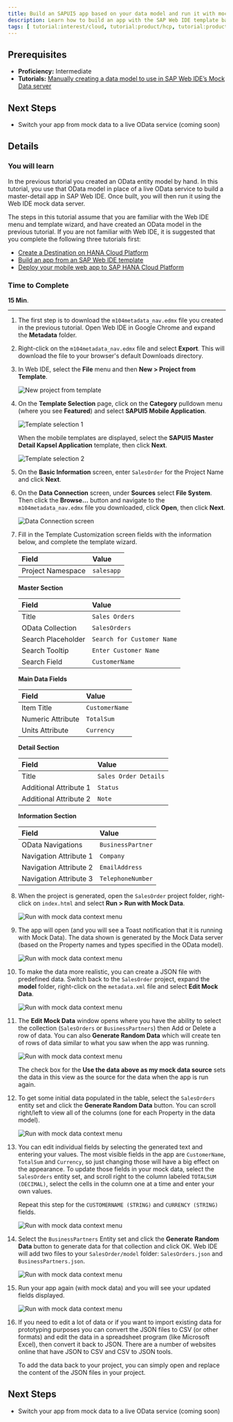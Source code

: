 ```yaml
---
title: Build an SAPUI5 app based on your data model and run it with mock data
description: Learn how to build an app with the SAP Web IDE template based on your manually created data model
tags: [ tutorial:interest/cloud, tutorial:product/hcp, tutorial:product/mobile, tutorial:product/sapui5_web_ide, tutorial:technology/odata ]
---
```


## Prerequisites  
 - **Proficiency:** Intermediate
 - **Tutorials:** [Manually creating a data model to use in SAP Web IDE’s Mock Data server](http://go.sap.com/developer/tutorials/hcp-webide-create-odata-model.html)

## Next Steps
 - Switch your app from mock data to a live OData service (coming soon)

## Details
### You will learn  
In the previous tutorial you created an OData entity model by hand. In this tutorial, you use that OData model in place of a live OData service to build a master-detail app in SAP Web IDE. Once built, you will then run it using the Web IDE mock data server.

The steps in this tutorial assume that you are familiar with the Web IDE menu and template wizard, and have created an OData model in the previous tutorial. If you are not familiar with Web IDE, it is suggested that you complete the following three tutorials first:

 - [Create a Destination on HANA Cloud Platform](http://go.sap.com/developer/tutorials/hcp-create-destination.html)
 - [Build an app from an SAP Web IDE template](http://go.sap.com/developer/tutorials/hcp-template-mobile-web-app.html)
 - [Deploy your mobile web app to SAP HANA Cloud Platform](http://go.sap.com/developer/tutorials/hcp-deploy-mobile-web-app.html)

### Time to Complete

**15 Min**.

---

1. The first step is to download the `m104metadata_nav.edmx` file you created in the previous tutorial. Open Web IDE in Google Chrome and expand the **Metadata** folder.

2. Right-click on the `m104metadata_nav.edmx` file and select **Export**. This will download the file to your browser's default Downloads directory.

3. In Web IDE, select the **File** menu and then **New > Project from Template**.

    ![New project from template](https://raw.githubusercontent.com/SAPDocuments/Tutorials/master/tutorials/hcp-webide-build-app-mock-data/mob4-2_3.png)

4. On the **Template Selection** page, click on the **Category** pulldown menu (where you see **Featured**) and select **SAPUI5 Mobile Application**.

    ![Template selection 1](https://raw.githubusercontent.com/SAPDocuments/Tutorials/master/tutorials/hcp-webide-build-app-mock-data/mob4-2_4a.png)

    When the mobile templates are displayed, select the **SAPUI5 Master Detail Kapsel Application** template, then click **Next**.

    ![Template selection 2](https://raw.githubusercontent.com/SAPDocuments/Tutorials/master/tutorials/hcp-webide-build-app-mock-data/mob4-2_4b.png)


5. On the **Basic Information** screen, enter `SalesOrder` for the Project Name and click **Next**.

6. On the **Data Connection** screen, under **Sources** select **File System**. Then click the **Browse…** button and navigate to the `m104metadata_nav.edmx` file you downloaded, click **Open**, then click **Next**.

    ![Data Connection screen](https://raw.githubusercontent.com/SAPDocuments/Tutorials/master/tutorials/hcp-webide-build-app-mock-data/mob4-2_6.png)

7. Fill in the Template Customization screen fields with the information below, and complete the template wizard.

    Field              |  Value  
    :------------------| :-----------
    Project Namespace  | `salesapp`

    **Master Section**

    Field               |  Value  
    :-------------------| :-----------
    Title               | `Sales Orders`
    OData Collection    | `SalesOrders`
    Search Placeholder  | `Search for Customer Name`
    Search Tooltip      | `Enter Customer Name`
    Search Field        | `CustomerName`

    **Main Data Fields**

    Field               |  Value
    :-------------------| :-----------
    Item Title          | `CustomerName`
    Numeric Attribute   | `TotalSum`
    Units Attribute     | `Currency`

    **Detail Section**

    Field                   |  Value
    :-----------------------| :-----------
    Title                   | `Sales Order Details`
    Additional Attribute 1  | `Status`
    Additional Attribute 2  | `Note`


    **Information Section**

    Field                   |  Value
    :-----------------------| :-----------
    OData Navigations       | `BusinessPartner`
    Navigation Attribute 1  | `Company`
    Navigation Attribute 2  | `EmailAddress`
    Navigation Attribute 3  | `TelephoneNumber`


8. When the project is generated, open the `SalesOrder` project folder, right-click on `index.html` and select **Run > Run with Mock Data**.

    ![Run with mock data context menu](https://raw.githubusercontent.com/SAPDocuments/Tutorials/master/tutorials/hcp-webide-build-app-mock-data/mob4-2_8.png)


9. The app will open (and you will see a Toast notification that it is running with Mock Data). The data shown is generated by the Mock Data server (based on the Property names and types specified in the OData model).

    ![Run with mock data context menu](https://raw.githubusercontent.com/SAPDocuments/Tutorials/master/tutorials/hcp-webide-build-app-mock-data/mob4-2_9.png)

10. To make the data more realistic, you can create a JSON file with predefined data. Switch back to the `SalesOrder` project, expand the **model** folder, right-click on the `metadata.xml` file and select **Edit Mock Data**.

    ![Run with mock data context menu](https://raw.githubusercontent.com/SAPDocuments/Tutorials/master/tutorials/hcp-webide-build-app-mock-data/mob4-2_10.png)

11. The **Edit Mock Data** window opens where you have the ability to select the collection (`SalesOrders` or `BusinessPartners`) then Add or Delete a row of data. You can also **Generate Random Data** which will create ten of rows of data similar to what you saw when the app was running.

    ![Run with mock data context menu](https://raw.githubusercontent.com/SAPDocuments/Tutorials/master/tutorials/hcp-webide-build-app-mock-data/mob4-2_11.png)
    
    The check box for the **Use the data above as my mock data source** sets the data in this view as the source for the data when the app is run again.

12. To get some initial data populated in the table, select the `SalesOrders` entity set and click the **Generate Random Data** button. You can scroll right/left to view all of the columns (one for each Property in the data model).

    ![Run with mock data context menu](https://raw.githubusercontent.com/SAPDocuments/Tutorials/master/tutorials/hcp-webide-build-app-mock-data/mob4-2_12.png)

13. You can edit individual fields by selecting the generated text and entering your values. The most visible fields in the app are `CustomerName`, `TotalSum` and `Currency`, so just changing those will have a big effect on the appearance. To update those fields in your mock data, select the `SalesOrders` entity set, and scroll right to the column labeled `TOTALSUM (DECIMAL)`, select the cells in the column one at a time and enter your own values.

    Repeat this step for the `CUSTOMERNAME (STRING)` and `CURRENCY (STRING)` fields.

    ![Run with mock data context menu](https://raw.githubusercontent.com/SAPDocuments/Tutorials/master/tutorials/hcp-webide-build-app-mock-data/mob4-2_13.png)

14. Select the `BusinessPartners` Entity set and click the **Generate Random Data** button to generate data for that collection and click OK. Web IDE will add two files to your `SalesOrder/model` folder: `SalesOrders.json` and `BusinessPartners.json`.

    ![Run with mock data context menu](https://raw.githubusercontent.com/SAPDocuments/Tutorials/master/tutorials/hcp-webide-build-app-mock-data/mob4-2_14.png)

15. Run your app again (with mock data) and you will see your updated fields displayed.

    ![Run with mock data context menu](https://raw.githubusercontent.com/SAPDocuments/Tutorials/master/tutorials/hcp-webide-build-app-mock-data/mob4-2_15.png)

16. If you need to edit a lot of data or if you want to import existing data for prototyping purposes you can convert the JSON files to CSV (or other formats) and edit the data in a spreadsheet program (like Microsoft Excel), then convert it back to JSON. There are a number of websites online that have JSON to CSV and CSV to JSON tools.

    To add the data back to your project, you can simply open and replace the content of the JSON files in your project.

## Next Steps
 - Switch your app from mock data to a live OData service (coming soon)
